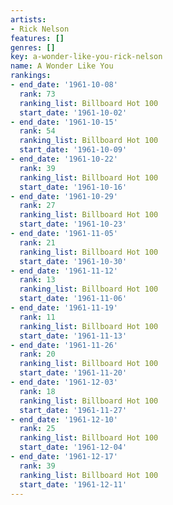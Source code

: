 ```yaml
---
artists:
- Rick Nelson
features: []
genres: []
key: a-wonder-like-you-rick-nelson
name: A Wonder Like You
rankings:
- end_date: '1961-10-08'
  rank: 73
  ranking_list: Billboard Hot 100
  start_date: '1961-10-02'
- end_date: '1961-10-15'
  rank: 54
  ranking_list: Billboard Hot 100
  start_date: '1961-10-09'
- end_date: '1961-10-22'
  rank: 39
  ranking_list: Billboard Hot 100
  start_date: '1961-10-16'
- end_date: '1961-10-29'
  rank: 27
  ranking_list: Billboard Hot 100
  start_date: '1961-10-23'
- end_date: '1961-11-05'
  rank: 21
  ranking_list: Billboard Hot 100
  start_date: '1961-10-30'
- end_date: '1961-11-12'
  rank: 13
  ranking_list: Billboard Hot 100
  start_date: '1961-11-06'
- end_date: '1961-11-19'
  rank: 11
  ranking_list: Billboard Hot 100
  start_date: '1961-11-13'
- end_date: '1961-11-26'
  rank: 20
  ranking_list: Billboard Hot 100
  start_date: '1961-11-20'
- end_date: '1961-12-03'
  rank: 18
  ranking_list: Billboard Hot 100
  start_date: '1961-11-27'
- end_date: '1961-12-10'
  rank: 25
  ranking_list: Billboard Hot 100
  start_date: '1961-12-04'
- end_date: '1961-12-17'
  rank: 39
  ranking_list: Billboard Hot 100
  start_date: '1961-12-11'
---
```


